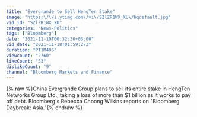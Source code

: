 ```yaml
---
title: "Evergrande to Sell HengTen Stake"
image: "https:\/\/i.ytimg.com\/vi\/SZlZR1WX_XU\/hqdefault.jpg"
vid_id: "SZlZR1WX_XU"
categories: "News-Politics"
tags: ["Bloomberg"]
date: "2021-11-19T00:32:30+03:00"
vid_date: "2021-11-18T01:59:27Z"
duration: "PT1M48S"
viewcount: "2760"
likeCount: "53"
dislikeCount: "9"
channel: "Bloomberg Markets and Finance"
---
```

{% raw %}China Evergrande Group plans to sell its entire stake in HengTen Networks Group Ltd., taking a loss of more than $1 billion as it works to pay off debt. Bloomberg's Rebecca Choong Wilkins reports on &quot;Bloomberg Daybreak: Asia.&quot;{% endraw %}
